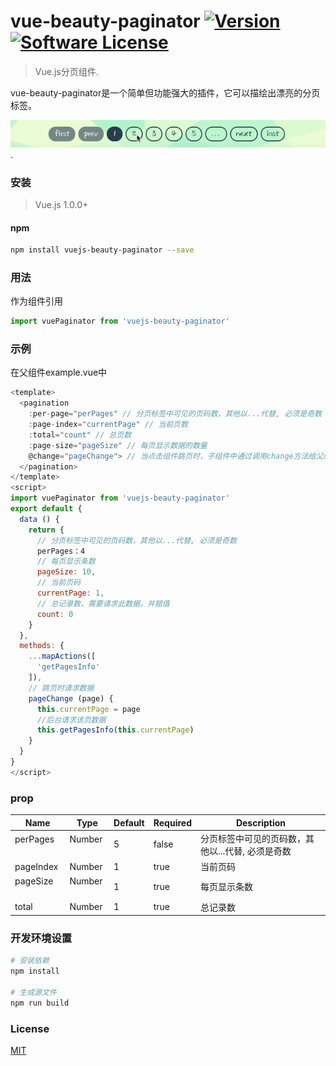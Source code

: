 # vue-beauty-paginator <a href="https://www.npmjs.com/package/vue-beauty-paginator"><img src="https://img.shields.io/npm/v/vuejs-paginator.svg" alt="Version"></a> [![Software License](https://img.shields.io/badge/license-MIT-brightgreen.svg?style=flat)](LICENSE)
> Vue.js分页组件.

vue-beauty-paginator是一个简单但功能强大的插件，它可以描绘出漂亮的分页标签。

![vue brauty paginator preview](https://raw.githubusercontent.com/gaius-qi/vue-beauty-paginator/master/src/image/show.gif).

### 安装
> Vue.js 1.0.0+
#### npm
``` bash
npm install vuejs-beauty-paginator --save
```

### 用法
作为组件引用
```js
import vuePaginator from 'vuejs-beauty-paginator'
```

### 示例
在父组件example.vue中
```js
<template>
  <pagination
    :per-page="perPages" // 分页标签中可见的页码数，其他以...代替, 必须是奇数
    :page-index="currentPage" // 当前页数
    :total="count" // 总页数
    :page-size="pageSize" // 每页显示数据的数量
    @change="pageChange"> // 当点击组件跳页时，子组件中通过调用change方法给父组件传递点击的页码，父组件通过调用pageChange方法来请求新数据
  </pagination>
</template>
<script>
import vuePaginator from 'vuejs-beauty-paginator'
export default {
  data () {
    return {
      // 分页标签中可见的页码数，其他以...代替, 必须是奇数
      perPages：4
      // 每页显示条数
      pageSize: 10,
      // 当前页码
      currentPage: 1,
      // 总记录数，需要请求此数据，并赋值
      count: 0
    }
  },
  methods: {
    ...mapActions([
      'getPagesInfo'
    ]),
    // 跳页时请求数据
    pageChange (page) {
      this.currentPage = page
      //后台请求该页数据
      this.getPagesInfo(this.currentPage)
    }
  }
}
</script>
```

### prop
| Name          | Type     | Default | Required | Description |
| ------------ | --------| -------| --------| ----------- |
| perPages      | Number   | 5       | false    | 分页标签中可见的页码数，其他以...代替, 必须是奇数 |
| pageIndex     | Number   | 1       | true     | 当前页码 |
| pageSize      | Number   | 1       | true     | 每页显示条数 |
| total         | Number   | 1       | true     | 总记录数 |

### 开发环境设置
``` bash
# 安装依赖
npm install

# 生成源文件
npm run build
```

### License
[MIT](http://opensource.org/licenses/MIT)
